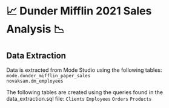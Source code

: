 # :chart_with_upwards_trend: Dunder Mifflin 2021 Sales Analysis :chart_with_downwards_trend:

## Data Extraction
Data is extracted from Mode Studio using the following tables:  
`mode.dunder_mifflin_paper_sales`   
`novaksam.dm_employees`   

The following tables are created using the queries found in the data_extraction.sql file:
`Clients` 
`Employees` 
`Orders` 
`Products` 
